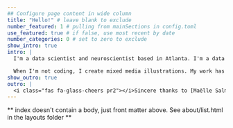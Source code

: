```yaml
---
## Configure page content in wide column
title: "Hello!" # leave blank to exclude
number_featured: 1 # pulling from mainSections in config.toml
use_featured: true # if false, use most recent by date
number_categories: 0 # set to zero to exclude
show_intro: true
intro: |
  I'm a data scientist and neuroscientist based in Atlanta. I'm a data science educator at RStudio, where I develop resources for learning data science with R. I enjoy using R Markdown, illustration, and web design to work on projects that make complex topics feel friendly and less intimidating -- my favorite example of this is my co-authored project [Teacup, Giraffes, & Statistics](../../my-project/external-project/teacups), which is all about teaching stats basics with tiny giraffes. 

  When I'm not coding, I create mixed media illustrations. My work has been featured in international media outlets, including the BBC, The Guardian, and the French newspaper group Le Monde, as well as in campaigns for Hewlett Packard and 20th Century Fox. 
show_outro: true
outro: |
  <i class="fas fa-glass-cheers pr2"></i>Sincere thanks to [Maëlle Salmon](https://masalmon.eu/) for her help naming this Hugo theme!
---
```


** index doesn't contain a body, just front matter above.
See about/list.html in the layouts folder **